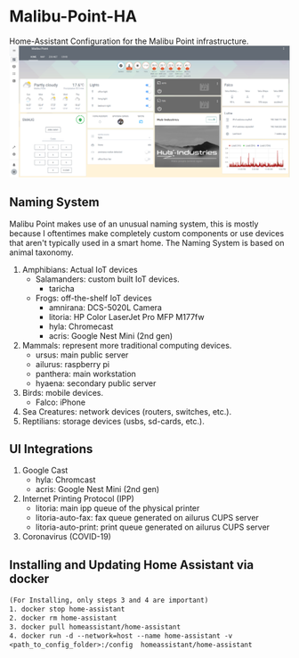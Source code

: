 # Malibu-Point-HA
Home-Assistant Configuration for the Malibu Point infrastructure.
![Image of Malibu Point](https://github.com/FrostTusk/Malibu-Point-HA/blob/master/Malibu-Point.png)

## Naming System
Malibu Point makes use of an unusual naming system, this is mostly because I oftentimes make completely custom components or use devices that aren't typically used in a smart home.
The Naming System is based on animal taxonomy.

1. Amphibians: Actual IoT devices
    * Salamanders: custom built IoT devices.
        * taricha
    * Frogs: off-the-shelf IoT devices
        * amnirana: DCS-5020L Camera
        * litoria: HP Color LaserJet Pro MFP M177fw
        * hyla: Chromecast
        * acris: Google Nest Mini (2nd gen)
2. Mammals: represent more traditional computing devices.
    * ursus: main public server
    * ailurus: raspberry pi
    * panthera: main workstation
    * hyaena: secondary public server
3. Birds: mobile devices.
    * Falco: iPhone
4. Sea Creatures: network devices (routers, switches, etc.).
5. Reptilians: storage devices (usbs, sd-cards, etc.).


## UI Integrations
1. Google Cast
    * hyla: Chromcast
    * acris: Google Nest Mini (2nd gen)
2. Internet Printing Protocol (IPP)
    * litoria: main ipp queue of the physical printer
    * litoria-auto-fax: fax queue generated on ailurus CUPS server
    * litoria-auto-print: print queue generated on ailurus CUPS server
3. Coronavirus (COVID-19)

## Installing and Updating Home Assistant via docker
```
(For Installing, only steps 3 and 4 are important)
1. docker stop home-assistant
2. docker rm home-assistant
3. docker pull homeassistant/home-assistant
4. docker run -d --network=host --name home-assistant -v <path_to_config_folder>:/config  homeassistant/home-assistant
```
